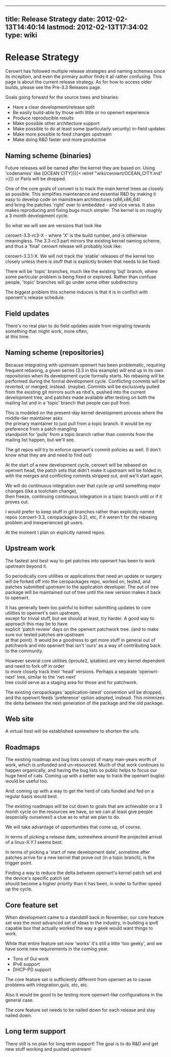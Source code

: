 
---
title: Release Strategy
date: 2012-02-13T14:40:14
lastmod: 2012-02-13T17:34:02
type: wiki
---
Release Strategy
================

Cerowrt has followed multiple release strategies and naming schemes
since its inception, and even the primary author finds it all rather
confusing. This page is about the current release strategy. As for how
to access older builds, please see the <link>Pre-3.3 Releases</link>
page.

Goals going forward for the source trees and binaries:

-   Have a clear development/release split
-   Be easily build-able by those with little or no openwrt experience
-   Produce reproducible results
-   Make possible other architecture support
-   Make possible to do at least some (particularly security) in-field
    updates
-   Make more possible to feed changes upstream
-   Make doing R&D faster and more productive

Naming scheme (binaries)
------------------------

Future releases will be named after the kernel they are based on. Using
'codenames' like [OCEAN CITY]({{< relref "wiki/cerowrt/OCEAN_CITY.md" >}}) or <link>Paris</link> will be
dropped.

One of the core goals of cerowrt is to track the main kernel trees as
closely as possible. This simplifies maintenance and essential R&D by
making it easy to develop code on mainstream architectures
(x86,x86\_64)\
and bring the patches 'right' over to embedded - and vice versa. It also
makes reproducing and fixing bugs much simpler. The kernel is on roughly
a 3 month development cycle.

So what we will see are versions that look like

cerowrt-3.3-rc3-X - where 'X' is the build number, and is otherwise
meaningless. The 3.3-rc3 part mirrors the existing kernel naming scheme,
and thus a 'final' cerowrt release will probably look like:

cerowrt-3.3.1-X. We will not track the 'stable' releases of the kernel
too closely unless there is stuff that is explicitly broken that needs
to be fixed.

There will be 'topic' branches, much like the existing 'bql' branch,
where some particular problem is being fixed or explored. Rather than
confuse people, 'topic' branches will go under some other subdirectory.

The biggest problem this scheme induces is that it is in conflict with
openwrt's release schedule.

Field updates
-------------

There's no real plan to do field updates aside from migrating towards
something that might work, more often,\
at this time.

Naming scheme (repositories)
----------------------------

Because integrating with upstream openwrt has been problematic,
requiring frequent rebasing, a given series (3.3 in this example) will
end up in its own repositories when its development cycle formally
starts. No rebasing will be performed during the formal development
cycle. Conflicting commits will be reverted, or merged, instead.
(maybe). Commits will be exclusively pulled from the existing git
mirrors such as nbd's, pushed into the current development tree, and
patches made available after testing on both the mailing list and in a
'topic' branch that people can pull from.

This is modeled on the present-day kernel development process where the
middle-tier maintainer asks\
the primary maintainer to just pull from a topic branch. It would be my
preference from a patch mangling\
standpoint for 'pulls' from a topic branch rather than commits from the
mailing list happen, but we'll see.

The git repos will try to enforce openwrt's commit policies as well. (I
don't know what they are and need to find out)

At the start of a new development cycle, cerowrt will be rebased on
openwrt head, the patch sets that didn't make it upstream will be folded
in, with the merges and conflicting commits stripped out, and we'll
start again.

We will do continuous integration over that cycle up until something
major changes (like a toolchain change),\
then freeze, continuing continuous integration in a topic branch until
or if it proves out.

I would prefer to keep stuff in git branches rather than explicitly
named repos (cerowrt-3.3, ceropackages-3.2), etc, if it weren't for the
rebasing problem and inexperienced git users.

At the moment I plan on explicitly named repos.

Upstream work
-------------

The fastest and best way to get patches into openwrt has been to work
upstream beyond it.

So periodically core utilities or applications that need an update or
surgery will be forked off into the ceropackages repo, worked on,
tested, and patches submitted upstream to the application developer. The
out of tree package will be maintained out of tree until the new version
makes it back to openwrt.

It has generally been too painful to bother submitting updates to core
utilities to openwrt's own upstream,\
except for trivial stuff, but we should at least, try harder. A good way
to approach this may be to have\
explicit 'patch review' days on the openwrt patchwork tree. (and to make
sure our tested patches are upstream\
at that point). It would be a goodness to get more stuff in general out
of patchwork and into openwrt that isn't 'ours' as a way of contributing
back to the community.

However several core utilities (iproute2, iptables) are very kernel
dependent and need to fork off in order\
to more closely track their 'head' versions. Perhaps a separate
'openwrt-next' tree, similar to the 'net-next'\
tree could serve as a staging area for those and for patchwork.

The existing ceropackages 'application-latest' convention will be
dropped, and the openwrt feeds 'preference' option adopted, instead.
This minimizes the delta between the next generation of the package and
the old package.

Web site
--------

A virtual host will be established somewhere to shorten the urls.

Roadmaps
--------

The existing roadmap and bug lists consist of many man-years worth of
work, which is unfunded and un-resourced. Much of that work continues to
happen organically, and having the bug lists so public helps to focus
our huge herd of cats. Coming up with a better way to track the openwrt
buglist would be useful too.

And: coming up with a way to get the herd of cats funded and fed on a
regular basis would best.

The existing roadmaps will be cut down to goals that are achievable on a
3 month cycle on the resources we have, so we can at least give people
(especially ourselves!) a clue as to what we plan to do.

We will take advantage of opportunities that come up, of course.

In terms of picking a release date, somewhere around the projected
arrival of a linux-X.Y.1 seems best.

In terms of picking a 'start of new development date', sometime after
patches arrive for a new kernel that prove out (in a topic branch), is
the trigger point.

Finding a way to reduce the delta between openwrt's kernel patch set and
the device's specific patch set\
should become a higher priority than it has been, in order to further
speed up the cycle.

Core feature set
----------------

When development came to a standstill back in November, our core feature
set was the most advanced set of ideas in the industry, in building a
ipv6 capable box that actually worked the way a geek would want things
to work.

While that entire feature set now 'works' it's still a little 'too
geeky', and we have some new requirements in the coming year.

-   Tons of Gui work
-   IPv6 support
-   DHCP-PD support

The core feature set is sufficiently different from openwrt as to cause
problems with integration,guis, etc, etc.

Also it would be good to be testing more openwrt-like configurations in
the general case.

The core feature set needs to be nailed down for each release and stay
nailed down.

Long term support
-----------------

There still is no plan for long term support! The goal is to do R&D and
get new stuff working and pushed upstream!
